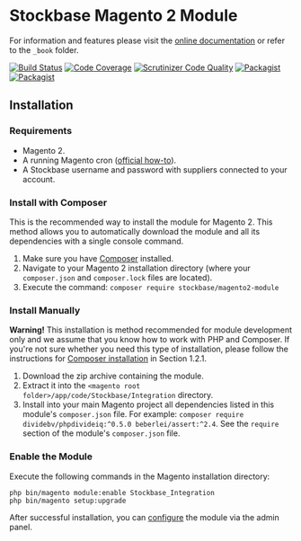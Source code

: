 # Stockbase Magento 2 Module

For information and features please visit the [online documentation](https://stockbase-connect.github.io/magento2-module/)
or refer to the `_book` folder.

[![Build Status](https://travis-ci.org/Stockbase-Connect/magento2-module.svg?branch=master)](https://travis-ci.org/Stockbase-Connect/magento2-module)
[![Code Coverage](https://scrutinizer-ci.com/g/Stockbase-Connect/magento2-module/badges/coverage.png?b=master)](https://scrutinizer-ci.com/g/Stockbase-Connect/magento2-module/?branch=master)
[![Scrutinizer Code Quality](https://scrutinizer-ci.com/g/Stockbase-Connect/magento2-module/badges/quality-score.png?b=master)](https://scrutinizer-ci.com/g/Stockbase-Connect/magento2-module/?branch=master)
[![Packagist](https://img.shields.io/packagist/v/stockbase/magento2-module.svg)](https://packagist.org/packages/stockbase/magento2-module)
[![Packagist](https://img.shields.io/packagist/l/doctrine/orm.svg)](https://github.com/Stockbase-Connect/magento2-module/blob/master/LICENSE)

## Installation

### Requirements

* Magento 2.
* A running Magento cron ([official how-to](http://devdocs.magento.com/guides/v2.0/config-guide/cli/config-cli-subcommands-cron.html)).
* A Stockbase username and password with suppliers connected to your account.


### Install with Composer

This is the recommended way to install the module for Magento 2. This method allows you to automatically download the
module and all its dependencies with a single console command.

1. Make sure you have [Composer](https://getcomposer.org/) installed.
2. Navigate to your Magento 2 installation directory (where your `composer.json` and `composer.lock` files are located).
3. Execute the command: `composer require stockbase/magento2-module`

### Install Manually

**Warning!** This installation is method recommended for module development only and we assume that you know how to
work with PHP and Composer. If you're not sure whether you need this type of installation, please follow the
instructions for [Composer installation](#2-2) in Section 1.2.1.

1. Download the zip archive containing the module.
2. Extract it into the `<magento root folder>/app/code/Stockbase/Integration` directory.
3. Install into your main Magento project all dependencies listed in this module's `composer.json` file.
   For example: `composer require dividebv/phpdivideiq:^0.5.0 beberlei/assert:^2.4`.
   See the `require` section of the module's `composer.json` file.

### Enable the Module

Execute the following commands in the Magento installation directory:

```
php bin/magento module:enable Stockbase_Integration
php bin/magento setup:upgrade
```

After successful installation, you can [configure](#configuration) the module via the admin panel.
